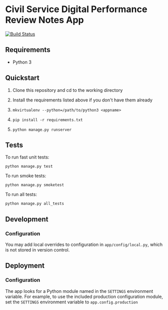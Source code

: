 # Civil Service Digital Performance Review Notes App

[![Build Status](https://travis-ci.org/crossgovernmentservices/csd-notes.svg)](https://travis-ci.org/crossgovernmentservices/csd-notes)


## Requirements

- Python 3


## Quickstart

1. Clone this repository and cd to the working directory

2. Install the requirements listed above if you don't have them already

3. `mkvirtualenv --python=/path/to/python3 <appname>`

4. `pip install -r requirements.txt`

5. `python manage.py runserver`


## Tests

To run fast unit tests:

```
python manage.py test
```

To run smoke tests:

```
python manage.py smoketest
```

To run all tests:

```
python manage.py all_tests
```


## Development

### Configuration

You may add local overrides to configuration in `app/config/local.py`, which is
not stored in version control.


## Deployment

### Configuration

The app looks for a Python module named in the `SETTINGS` environment variable.
For example, to use the included production configuration module, set the
`SETTINGS` environment variable to `app.config.production`


